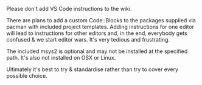 Please don't add VS Code instructions to the wiki.

There are plans to add a custom Code::Blocks to the packages supplied
via pacman with included project templates. Adding instructions for one
editor will lead to instructions for other editors and, in the end,
everybody gets confused & we start editor wars. It's very tedious and
frustrating.

The included msys2 is optional and may not be installed at the specified
path. It's also not installed on OSX or Linux.

Ultimately it's best to try & standardise rather than try to cover every
possible choice.
